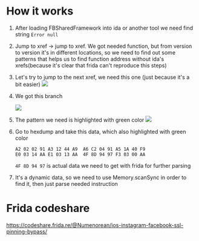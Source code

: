 # How it works

1. After loading FBSharedFramework into ida or another tool we need find string `Error null`
2. Jump to xref -> jump to xref. We got needed function, but from version to version it's in different locations, so we need to find out some patterns that helps us to find function address without ida's xrefs(because it's clear that frida can't reproduce this steps)
3. Let's try to jump to the next xref, we need this one (just because it's a bit easier)
    ![](https://i.imgur.com/AIhTepA.png)
4. We got this branch

    ![](https://i.imgur.com/GvX0bAB.png)
  
5. The pattern we need is highlighted with green color
    ![](https://i.imgur.com/ZoB8bWp.png)
6. Go to hexdump and take this data, which also highlighted with green color
    ```
    A2 02 02 91 A3 12 44 A9  A6 C2 04 91 A5 1A 40 F9
    E0 03 14 AA E1 03 13 AA  4F 8D 94 97 F3 03 00 AA
    ```
    
    `4F 8D 94 97` is actual data we need to get with frida for further parsing
7. It's a dynamic data, so we need to use Memory.scanSync in order to find it, then just parse needed instruction

# Frida codeshare
https://codeshare.frida.re/@Numenorean/ios-instagram-facebook-ssl-pinning-bypass/
